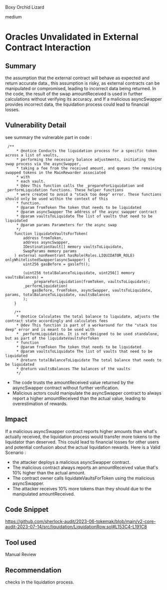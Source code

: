 Boxy Orchid Lizard

medium

# Oracles Unvalidated in External Contract Interaction
## Summary
 the assumption that the external contract will behave as expected and return accurate data., this assumption is risky, as external contracts can be manipulated or compromised, leading to incorrect data being returned. In the code, the result of the swap amountReceived is used in further calculations without verifying its accuracy. and If a malicious asyncSwapper provides incorrect data, the liquidation process could lead to financial losses.
## Vulnerability Detail

see summary 
the vulnerable part in code :

```solidity
 /**
     * @notice Conducts the liquidation process for a specific token across a list of vaults,
     * performing the necessary balance adjustments, initiating the swap process via the asyncSwapper,
     * taking a fee from the received amount, and queues the remaining swapped tokens in the MainRewarder associated
     * with
     * each vault.
     * @dev This function calls the _prepareForLiquidation and _performLiquidation functions. These helper functions
     * were created to avoid a "stack too deep" error. These functions should only be used within the context of this
     * function.
     * @param fromToken The token that needs to be liquidated
     * @param asyncSwapper The address of the async swapper contract
     * @param vaultsToLiquidate The list of vaults that need to be liquidated
     * @param params Parameters for the async swap
     */
    function liquidateVaultsForToken(
        address fromToken,
        address asyncSwapper,
        IDestinationVault[] memory vaultsToLiquidate,
        SwapParams memory params
    ) external nonReentrant hasRole(Roles.LIQUIDATOR_ROLE) onlyWhitelistedSwapper(asyncSwapper) {
        uint256 gasBefore = gasleft();

        (uint256 totalBalanceToLiquidate, uint256[] memory vaultsBalances) =
            _prepareForLiquidation(fromToken, vaultsToLiquidate);
        _performLiquidation(
            gasBefore, fromToken, asyncSwapper, vaultsToLiquidate, params, totalBalanceToLiquidate, vaultsBalances
        );
    }

    /**
     * @notice Calculates the total balance to liquidate, adjusts the contract state accordingly and calculates fees
     * @dev This function is part of a workaround for the "stack too deep" error and is meant to be used with
     * _performLiquidation. It is not designed to be used standalone, but as part of the liquidateVaultsForToken
     * function
     * @param fromToken The token that needs to be liquidated
     * @param vaultsToLiquidate The list of vaults that need to be liquidated
     * @return totalBalanceToLiquidate The total balance that needs to be liquidated
     * @return vaultsBalances The balances of the vaults
     */    
```

- The code trusts the amountReceived value returned by the asyncSwapper contract without further verification.
- Malicious actors could manipulate the asyncSwapper contract to always report a higher amountReceived than the actual value, leading to overestimation of rewards.
## Impact
If a malicious asyncSwapper contract reports higher amounts than what's actually received, the liquidation process would transfer more tokens to the liquidator than deserved. This could lead to financial losses for other users and potential confusion about the actual liquidation rewards.
Here is a Valid Scenario :
- the attacker deploys a malicious asyncSwapper contract.
- The malicious contract always reports an amountReceived value that's 10% higher than the actual amount.
- The contract owner calls liquidateVaultsForToken using the malicious asyncSwapper.
- The attacker receives 10% more tokens than they should due to the manipulated amountReceived.

## Code Snippet
https://github.com/sherlock-audit/2023-06-tokemak/blob/main/v2-core-audit-2023-07-14/src/liquidation/LiquidationRow.sol#L153C4-L191C8
## Tool used
Manual Review
## Recommendation
 checks in the liquidation process.

